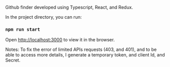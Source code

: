 Github finder developed using Typescript, React, and Redux.

In the project directory, you can run:

### `npm run start`

Open [http://localhost:3000](http://localhost:3000) to view it in the browser.

Notes:
To fix the error of limited APIs requests (403, and 401), and to be able to access more details, I generate a temporary token, and client Id, and Secret. 
